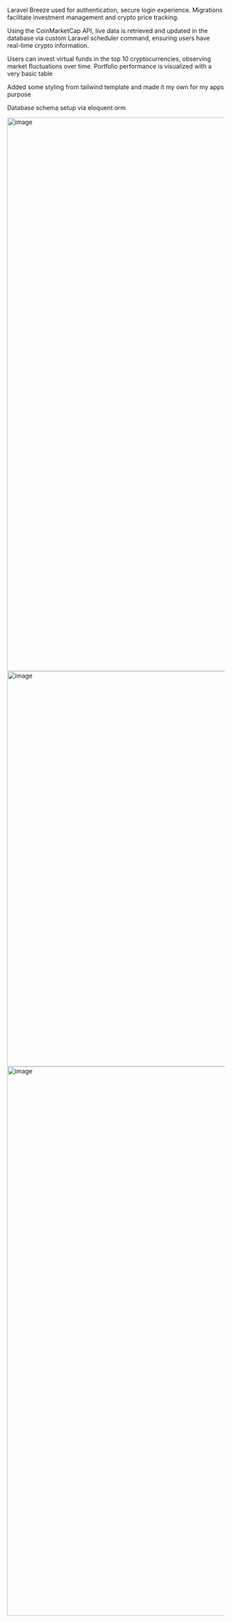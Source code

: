 Laravel Breeze used for authentication, secure login experience. Migrations facilitate investment management and crypto price tracking.

Using the CoinMarketCap API, live data is retrieved and updated in the database via custom Laravel scheduler command, ensuring users have real-time crypto information.

Users can invest virtual funds in the top 10 cryptocurrencies, observing market fluctuations over time. Portfolio performance is visualized with a very basic table

Added some styling from tailwind template and made it my own for my apps purpose

Database schema setup via eloquent orm 

<img width="1280" alt="image" src="https://github.com/masonknott/stockapp/assets/42193604/d95e5b9f-cbd9-4635-917f-77827c5efd89">
<img width="914" alt="image" src="https://github.com/masonknott/stockapp/assets/42193604/20ca749e-30d2-490a-bf50-51a2d6f77a10">
<img width="1270" alt="image" src="https://github.com/masonknott/stockapp/assets/42193604/2af0f141-5013-41be-abd2-eb0048ab8b6a">

